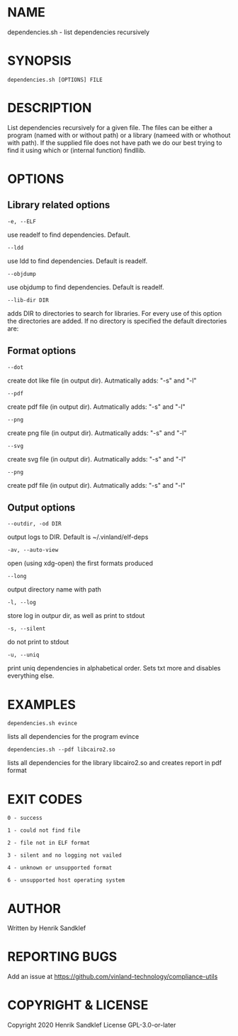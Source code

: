 # NAME

   dependencies.sh - list dependencies recursively

# SYNOPSIS
   ```dependencies.sh [OPTIONS] FILE```



# DESCRIPTION
   List dependencies recursively for a given file. The files can be
   either a program (named with or without path) or a library 
   (nameed with or whothout with path). If the supplied file does
   not have path we do our best trying to find it using which or
   (internal function) findllib.

# OPTIONS
## Library related options
```-e, --ELF```


use readelf to find dependencies. Default.

```--ldd```


use ldd to find dependencies. Default is readelf.

```--objdump```


use objdump to find dependencies. Default is readelf.

```--lib-dir DIR```


adds DIR to directories to search for libraries. For every use of this option
the directories are added. If no directory is specified the default directories
are: 

## Format options
```--dot```


create dot like file (in output dir). Autmatically adds: "-s" and "-l" 

```--pdf```


create pdf file (in output dir). Autmatically adds: "-s" and "-l" 

```--png```


create png file (in output dir). Autmatically adds: "-s" and "-l" 

```--svg```


create svg file (in output dir). Autmatically adds: "-s" and "-l" 

```--png```


create pdf file (in output dir). Autmatically adds: "-s" and "-l" 

## Output options
```--outdir, -od DIR```


output logs to DIR. Default is ~/.vinland/elf-deps

```-av, --auto-view```


open (using xdg-open) the first formats produced

```--long```


output directory name with path

```-l, --log```


store log in outpur dir, as well as print to stdout

```-s, --silent```


do not print to stdout

```-u, --uniq```


print uniq dependencies in alphabetical order. 
Sets txt more and disables everything else.

# EXAMPLES
```dependencies.sh evince```


lists all dependencies for the program evince

```dependencies.sh --pdf libcairo2.so```


lists all dependencies for the library libcairo2.so and creates report in pdf format

# EXIT CODES

```0 - success```


```1 - could not find file```


```2 - file not in ELF format```


```3 - silent and no logging not vailed```


```4 - unknown or unsupported format```


```6 - unsupported host operating system```



# AUTHOR
Written by Henrik Sandklef

# REPORTING BUGS
Add an issue at https://github.com/vinland-technology/compliance-utils

# COPYRIGHT & LICENSE
Copyright 2020 Henrik Sandklef
License GPL-3.0-or-later
